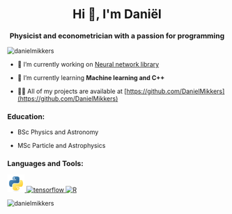 <h1 align="center">Hi 👋, I'm Daniël</h1>
<h3 align="center">Physicist and econometrician with a passion for programming</h3>

<p align="left"> <img src="https://komarev.com/ghpvc/?username=danielmikkers&label=Profile%20views&color=0e75b6&style=flat" alt="danielmikkers" /> </p>

- 🔭 I’m currently working on [Neural network library](https://github.com/DanielMikkers)

- 🌱 I’m currently learning **Machine learning and C++**

- 👨‍💻 All of my projects are available at [https://github.com/DanielMikkers](https://github.com/DanielMikkers)


<h3 align="left">Education:</h3>

- BSc Physics and Astronomy

- MSc Particle and Astrophysics
<!-- 
- MSc Econometrics and Mathematical Economics 

- MSc Quantitative Finance and Actuarial Sciences
-->

<!--
<h3 align="left">Connect with me:</h3>
<p align="left"> 
Email: daniel_mikkers@proton.me
<a href="https://linkedin.com/in/danielmikkers" target="blank"><img align="center" src="https://raw.githubusercontent.com/rahuldkjain/github-profile-readme-generator/master/src/images/icons/Social/linked-in-alt.svg" alt="danielmikkers" height="30" width="40" /></a> 
<a href="https://stackoverflow.com/users/danielmikkers" target="blank"><img align="center" src="https://raw.githubusercontent.com/rahuldkjain/github-profile-readme-generator/master/src/images/icons/Social/stack-overflow.svg" alt="danielmikkers" height="30" width="40" /></a>
<a href="https://www.youtube.com/c/danielmikkers" target="blank"><img align="center" src="https://raw.githubusercontent.com/rahuldkjain/github-profile-readme-generator/master/src/images/icons/Social/youtube.svg" alt="danielmikkers" height="30" width="40" /></a>
</p>
-->

<h3 align="left">Languages and Tools:</h3>
<p align="left"> <a href="https://www.python.org" target="_blank" rel="noreferrer"> <img src="https://raw.githubusercontent.com/devicons/devicon/master/icons/python/python-original.svg" alt="python" width="40" height="40"/> </a> <a href="https://www.tensorflow.org" target="_blank" rel="noreferrer"> <img src="https://www.vectorlogo.zone/logos/tensorflow/tensorflow-icon.svg" alt="tensorflow" width="40" height="40"/> </a> <a href="https://www.r-project.org/" target="_blank" rel="nonreferrer"> <img src="https://upload.wikimedia.org/wikipedia/commons/1/1b/R_logo.svg" alt="R" width="40" height="40" </a> </p>

<!--
<a href="https://www.w3schools.com/cpp/" target="_blank" rel="noreferrer"> <img src="https://raw.githubusercontent.com/devicons/devicon/master/icons/cplusplus/cplusplus-original.svg" alt="cplusplus" width="40" height="40"/> </a> <a href="https://www.java.com" target="_blank" rel="noreferrer"> <img src="https://raw.githubusercontent.com/devicons/devicon/master/icons/java/java-original.svg" alt="java" width="40" height="40"/> </a> <a href="https://mariadb.org/" target="_blank" rel="noreferrer"> <img src="https://www.vectorlogo.zone/logos/mariadb/mariadb-icon.svg" alt="mariadb" width="40" height="40"/> </a> <a href="https://www.mathworks.com/" target="_blank" rel="noreferrer"> <img src="https://upload.wikimedia.org/wikipedia/commons/2/21/Matlab_Logo.png" alt="matlab" width="40" height="40"/> </a> <a href="https://www.mysql.com/" target="_blank" rel="noreferrer"> <img src="https://raw.githubusercontent.com/devicons/devicon/master/icons/mysql/mysql-original-wordmark.svg" alt="mysql" width="40" height="40"/> </a> <a href="https://pytorch.org/" target="_blank" rel="noreferrer"> <img src="https://www.vectorlogo.zone/logos/pytorch/pytorch-icon.svg" alt="pytorch" width="40" height="40"/> </a> <a href="https://www.qt.io/" target="_blank" rel="noreferrer"> <img src="https://upload.wikimedia.org/wikipedia/commons/0/0b/Qt_logo_2016.svg" alt="qt" width="40" height="40"/> </a> 
-->

<p><img align="left" src="https://github-readme-stats.vercel.app/api/top-langs?username=danielmikkers&show_icons=true&locale=en&layout=compact" alt="danielmikkers" /></p>
